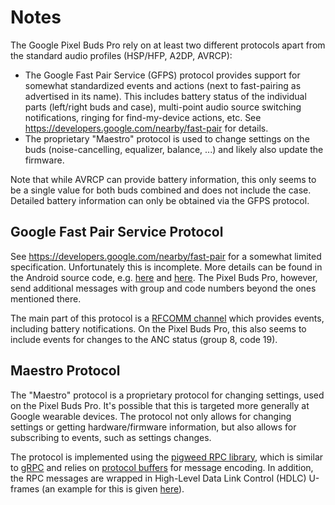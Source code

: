 # Notes

The Google Pixel Buds Pro rely on at least two different protocols apart from the standard audio profiles (HSP/HFP, A2DP, AVRCP):
- The Google Fast Pair Service (GFPS) protocol provides support for somewhat standardized events and actions (next to fast-pairing as advertised in its name).
  This includes battery status of the individual parts (left/right buds and case), multi-point audio source switching notifications, ringing for find-my-device actions, etc.
  See https://developers.google.com/nearby/fast-pair for details.
- The proprietary "Maestro" protocol is used to change settings on the buds (noise-cancelling, equalizer, balance, ...) and likely also update the firmware.

Note that while AVRCP can provide battery information, this only seems to be a single value for both buds combined and does not include the case.
Detailed battery information can only be obtained via the GFPS protocol.


## Google Fast Pair Service Protocol

See https://developers.google.com/nearby/fast-pair for a somewhat limited specification.
Unfortunately this is incomplete.
More details can be found in the Android source code, e.g. [here][gfps-android-0] and [here][gfps-android-1].
The Pixel Buds Pro, however, send additional messages with group and code numbers beyond the ones mentioned there.

The main part of this protocol is a [RFCOMM channel][gfps-rfcomm] which provides events, including battery notifications.
On the Pixel Buds Pro, this also seems to include events for changes to the ANC status (group 8, code 19).

[gfps-android-0]: https://cs.android.com/android/platform/superproject/+/master:out/soong/.intermediates/packages/modules/Connectivity/nearby/tests/multidevices/clients/test_support/fastpair_provider/proto/NearbyFastPairProviderLiteProtos/android_common/xref/srcjars.xref/android/nearby/fastpair/provider/EventStreamProtocol.java;drc=cb3bd7c37d630acb613e10f730c532128a02a3d5;l=69
[gfps-android-1]: https://cs.android.com/android/platform/superproject/+/master:packages/modules/Connectivity/nearby/tests/multidevices/clients/test_support/fastpair_provider/src/android/nearby/fastpair/provider/FastPairSimulator.java;l=1199;drc=cb3bd7c37d630acb613e10f730c532128a02a3d5?q=df21fe2c-2515-4fdb-8886-f12c4d67927c&ss=android%2Fplatform%2Fsuperproject
[gfps-rfcomm]: https://developers.google.com/nearby/fast-pair/specifications/extensions/messagestream


## Maestro Protocol

The "Maestro" protocol is a proprietary protocol for changing settings, used on the Pixel Buds Pro.
It's possible that this is targeted more generally at Google wearable devices.
The protocol not only allows for changing settings or getting hardware/firmware information, but also allows for subscribing to events, such as settings changes.

The protocol is implemented using the [pigweed RPC library](https://pigweed.dev/pw_rpc/), which is similar to [gRPC](https://grpc.io/) and relies on [protocol buffers](https://developers.google.com/protocol-buffers) for message encoding.
In addition, the RPC messages are wrapped in High-Level Data Link Control (HDLC) U-frames (an example for this is given [here](https://pigweed.dev/pw_hdlc/rpc_example/#module-pw-hdlc-rpc-example)).
